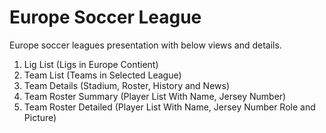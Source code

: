 # Europe Soccer League

Europe soccer leagues presentation with below views and details.

1. Lig List (Ligs in Europe Contient)
2. Team List (Teams in Selected League)
3. Team Details (Stadium, Roster, History and News)
4. Team Roster Summary (Player List With Name, Jersey Number)
5. Team Roster Detailed (Player List With Name, Jersey Number Role and Picture)
